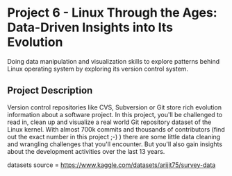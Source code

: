 # Project 6 - Linux Through the Ages: Data-Driven Insights into Its Evolution

Doing data manipulation and visualization skills to explore patterns behind Linux operating system by exploring its version control system.

## Project Description

Version control repositories like CVS, Subversion or Git store rich evolution information about a software project. In this project, you'll be challenged to read in, clean up and visualize a real world Git repository dataset of the Linux kernel. With almost 700k commits and thousands of contributors (find out the exact number in this project ;-) ) there are some little data cleaning and wrangling challenges that you'll encounter. But you'll also gain insights about the development activities over the last 13 years.

datasets source = https://www.kaggle.com/datasets/arijit75/survey-data
